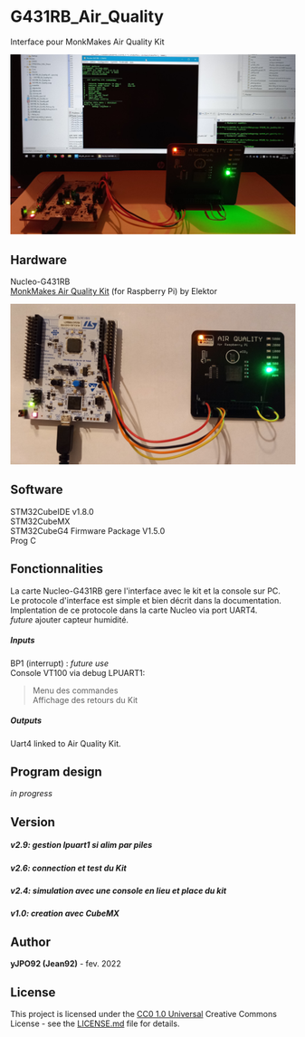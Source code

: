<!---
\mainpage
-->

# G431RB_Air_Quality

Interface pour MonkMakes Air Quality Kit  

![Le projet en action](Air-Quality-Kit_Console-min.jpg)  

## Hardware
Nucleo-G431RB  
[MonkMakes Air Quality Kit](http://monkmakes.com/pi_aq.html) (for Raspberry Pi) by Elektor  

![Le materiel](Air-Quality-Kit_Nucleo-G431RB-min.jpg)

## Software
STM32CubeIDE v1.8.0  
STM32CubeMX  
STM32CubeG4 Firmware Package V1.5.0  
Prog C

## Fonctionnalities
La carte Nucleo-G431RB gere l'interface avec le kit et la console sur PC.  
Le protocole d'interface est simple et bien décrit dans la documentation.  
Implentation de ce protocole dans la carte Nucleo via port UART4.  
*future* ajouter capteur humidité.  

##### Inputs
BP1 (interrupt) : *future use*   
Console VT100 via debug LPUART1:  
>Menu des commandes  
>Affichage des retours du Kit    

##### Outputs
Uart4 linked to Air Quality Kit.

## Program design
*in progress*

## Version
##### v2.9: gestion lpuart1 si alim par piles
##### v2.6: connection et test du Kit 
##### v2.4: simulation avec une console en lieu et place du kit
##### v1.0: creation avec CubeMX

## Author
**yJPO92 (Jean92)** - fev. 2022

## License
This project is licensed under the [CC0 1.0 Universal](LICENSE.md) 
Creative Commons License - see the [LICENSE.md](LICENSE.md) file for details.  

